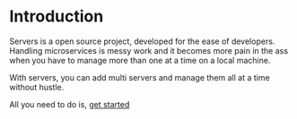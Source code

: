 # Introduction

Servers is a open source project, developed for the ease of developers. Handling microservices is messy work and it becomes more pain in the ass when you have to manage more than one at a time on a local machine.

With servers, you can add multi servers and manage them all at a time without hustle.

All you need to do is, [get started](https://msamgan.github.io/servers/getting_started/)